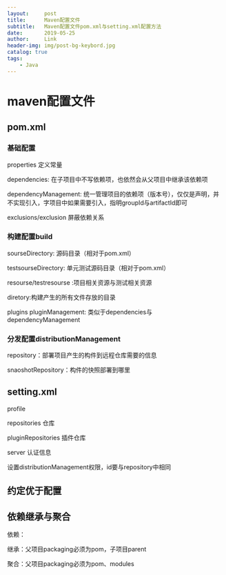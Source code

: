 ```yaml
---
layout:     post
title:      Maven配置文件
subtitle:   Maven配置文件pom.xml与setting.xml配置方法
date:       2019-05-25
author:     Link
header-img: img/post-bg-keybord.jpg
catalog: true
tags:
    - Java
---
```

# maven配置文件

## pom.xml

### 基础配置

properties 定义常量

dependencies: 在子项目中不写依赖项，也依然会从父项目中继承该依赖项

dependencyManagement: 统一管理项目的依赖项（版本号），仅仅是声明，并不实现引入，字项目中如果需要引入，指明groupId与artifactId即可

exclusions/exclusion 屏蔽依赖关系

### 构建配置build

sourseDirectory: 源码目录（相对于pom.xml）

testsourseDirectory: 单元测试源码目录（相对于pom.xml）

resourse/testresourse :项目相关资源与测试相关资源

diretory:构建产生的所有文件存放的目录

plugins pluginManagement: 类似于dependencies与dependencyManagement

### 分发配置distributionManagement

repository：部署项目产生的构件到远程仓库需要的信息

snaoshotRepository：构件的快照部署到哪里

## setting.xml

profile

repositories 仓库

pluginRepositories 插件仓库

server 认证信息

设置distributionManagement权限，id要与repository中相同

## 约定优于配置

## 依赖继承与聚合

依赖：

继承：父项目packaging必须为pom，子项目parent

聚合：父项目packaging必须为pom、modules